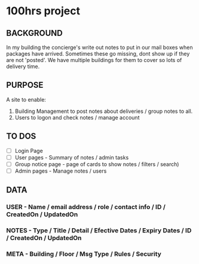 # 100hrs project

## BACKGROUND
In my building the concierge's write out notes to put in our mail boxes when packages have arrived.  Sometimes these go missing, dont show up if they are not 'posted'. We have multiple buildings for them to cover so lots of delivery time.


## PURPOSE
A site to enable:
1) Building Management to post notes about deliveries / group notes to all.
2) Users to logon and check notes / manage account



## TO DOS
- [ ] Login Page
- [ ] User pages - Summary of notes / admin tasks
- [ ] Group notice page - page of cards to show notes / filters / search)
- [ ] Admin pages - Manage notes / users

## DATA
### USER  - Name / email address / role / contact info / ID / CreatedOn / UpdatedOn
### NOTES - Type / Title / Detail / Efective Dates / Expiry Dates / ID / CreatedOn / UpdatedOn
### META  - Building / Floor / Msg Type / Rules / Security


